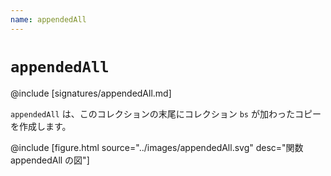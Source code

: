 ```yaml
---
name: appendedAll
---
```


# `appendedAll`

@include [signatures/appendedAll.md]

`appendedAll` は、このコレクションの末尾にコレクション `bs` が加わったコピーを作成します。

@include [figure.html source="../images/appendedAll.svg" desc="関数 appendedAll の図"]
